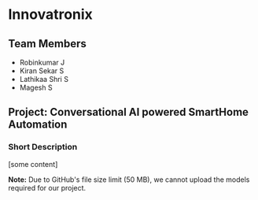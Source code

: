 # Innovatronix

## Team Members
- Robinkumar J
- Kiran Sekar S
- Lathikaa Shri S
- Magesh S

## Project: Conversational AI powered SmartHome Automation

### Short Description
[some content]

**Note:** Due to GitHub's file size limit (50 MB), we cannot upload the models required for our project.
